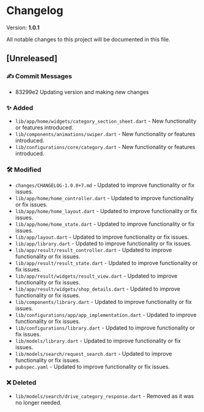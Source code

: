 # Changelog

Version: **1.0.1**

All notable changes to this project will be documented in this file.

## [Unreleased]

### ✍️ Commit Messages

* 83299e2 Updating version and making new changes

### ✨ Added

* `lib/app/home/widgets/category_section_sheet.dart` - New functionality or features introduced.
* `lib/components/animations/swiper.dart` - New functionality or features introduced.
* `lib/configurations/core/category.dart` - New functionality or features introduced.

### 🛠️ Modified

* `changes/CHANGELOG-1.0.0+7.md` - Updated to improve functionality or fix issues.
* `lib/app/home/home_controller.dart` - Updated to improve functionality or fix issues.
* `lib/app/home/home_layout.dart` - Updated to improve functionality or fix issues.
* `lib/app/home/home_state.dart` - Updated to improve functionality or fix issues.
* `lib/app/layout.dart` - Updated to improve functionality or fix issues.
* `lib/app/library.dart` - Updated to improve functionality or fix issues.
* `lib/app/result/result_controller.dart` - Updated to improve functionality or fix issues.
* `lib/app/result/result_state.dart` - Updated to improve functionality or fix issues.
* `lib/app/result/widgets/result_view.dart` - Updated to improve functionality or fix issues.
* `lib/app/result/widgets/shop_details.dart` - Updated to improve functionality or fix issues.
* `lib/components/library.dart` - Updated to improve functionality or fix issues.
* `lib/configurations/app/app_implementation.dart` - Updated to improve functionality or fix issues.
* `lib/configurations/library.dart` - Updated to improve functionality or fix issues.
* `lib/models/library.dart` - Updated to improve functionality or fix issues.
* `lib/models/search/request_search.dart` - Updated to improve functionality or fix issues.
* `pubspec.yaml` - Updated to improve functionality or fix issues.

### ❌ Deleted

* `lib/models/search/drive_category_response.dart` - Removed as it was no longer needed.

